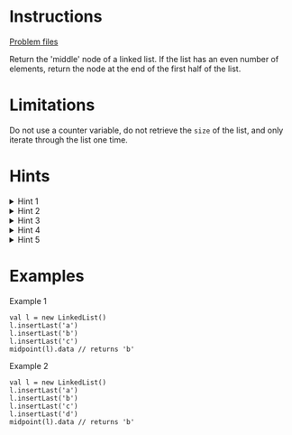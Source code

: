 # Instructions
[Problem files](.)

Return the 'middle' node of a linked list. If the list has an even number of elements, return
the node at the end of the first half of the list.

# Limitations
Do not use a counter variable, do not retrieve the `size` of the list, and only iterate through the list one time.

# Hints
<details>
  <summary>Hint 1</summary>
   We are using version of linked list that implements Kotlin
   [iterator](https://kotlinlang.org/api/latest/jvm/stdlib/kotlin.collections/-iterator/index.html) interface.
</details>

<details>
  <summary>Hint 2</summary>
   We should use more then one variable to store values that are retrieved during iteration
</details>

<details>
  <summary>Hint 3</summary>
  Name of these variables should be `slow` and `fast`
</details>

<details>
  <summary>Hint 4</summary>
  Assign next node to `slow` variable in every iteration
</details>

<details>
  <summary>Hint 5</summary>
  Assign next node of next node to `fast` variable in every iteration
</details>

# Examples
Example 1
```
val l = new LinkedList()
l.insertLast('a')
l.insertLast('b')
l.insertLast('c')
midpoint(l).data // returns 'b'
```

Example 2
```
val l = new LinkedList()
l.insertLast('a')
l.insertLast('b')
l.insertLast('c')
l.insertLast('d')
midpoint(l).data // returns 'b'
```
